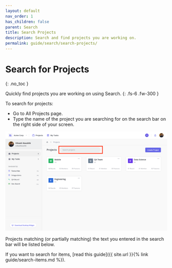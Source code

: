 ```yaml
---
layout: default
nav_order: 1
has_children: false
parent: Search
title: Search Projects
description: Search and find projects you are working on.
permalink: guide/search/search-projects/
---
```

# Search for Projects
{: .no_toc }

Quickly find projects you are working on using Search.
{: .fs-6 .fw-300 }

To search for projects:
- Go to All Projects page.
- Type the name of the project you are searching for on the search bar on the right side of your screen.

![Search for all Projects in Zepel](/assets/uploads/zepel-projects-search.png "Search all Projects")

Projects matching (or partially matching) the text you entered in the search bar will be listed below.

If you want to search for items, [read this guide]({{ site.url }}{% link guide/search-items.md %}).